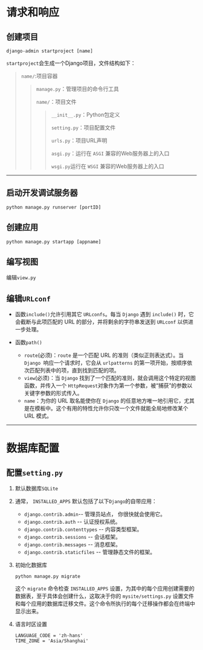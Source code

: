 # 请求和响应

## 创建项目

```django
django-admin startproject [name]
```

`startproject`会生成一个Django项目，文件结构如下：

> `name/`:项目容器
>
> > `manage.py`：管理项目的命令行工具
> >
> > `name/`：项目文件
> >
> > >`__init__.py`：Python包定义
> > >
> > >`setting.py`：项目配置文件
> > >
> > >`urls.py`：项目URL声明
> > >
> > >`asgi.py`：运行在 `ASGI` 兼容的Web服务器上的入口
> > >
> > >`wsgi.py`运行在 `WSGI` 兼容的Web服务器上的入口

---

## 启动开发调试服务器

```django
python manage.py runserver [portID]
```

## 创建应用

```django
python manage.py startapp [appname]
```

## 编写视图

编辑`view.py` 

## 编辑`URLconf`

- 函数`include()`允许引用其它 `URLconfs`。每当 `Django` 遇到 `include()` 时，它会截断与此项匹配的 URL 的部分，并将剩余的字符串发送到 `URLconf` 以供进一步处理。

- 函数`path()`
  - `route`(必须)：`route` 是一个匹配 URL 的准则（类似正则表达式）。当 `Django `响应一个请求时，它会从 `urlpatterns` 的第一项开始，按顺序依次匹配列表中的项，直到找到匹配的项。
  - `view`(必须)：当 `Django` 找到了一个匹配的准则，就会调用这个特定的视图函数，并传入一个 `HttpRequest`对象作为第一个参数，被“捕获”的参数以关键字参数的形式传入。
  - `name`：为你的 URL 取名能使你在 `Django` 的任意地方唯一地引用它，尤其是在模板中。这个有用的特性允许你只改一个文件就能全局地修改某个 URL 模式。

---

# 数据库配置

## 配置`setting.py`

1. 默认数据库`SQLite`

2. 通常， `INSTALLED_APPS` 默认包括了以下` Django `的自带应用：

	- `django.contrib.admin`-- 管理员站点， 你很快就会使用它。
	- `django.contrib.auth` -- 认证授权系统。
	- `django.contrib.contenttypes` -- 内容类型框架。
	- `django.contrib.sessions` -- 会话框架。
	- `django.contrib.messages` -- 消息框架。
	- `django.contrib.staticfiles` -- 管理静态文件的框架。
	
3. 初始化数据库

   ```django
   python manage.py migrate
   ```

   这个 `migrate` 命令检查 `INSTALLED_APPS` 设置，为其中的每个应用创建需要的数据表，至于具体会创建什么，这取决于你的 `mysite/settings.py` 设置文件和每个应用的数据库迁移文件。这个命令所执行的每个迁移操作都会在终端中显示出来。

4. 语言时区设置

   ```django
   LANGUAGE_CODE = 'zh-hans'
   TIME_ZONE = 'Asia/Shanghai'
   ```



